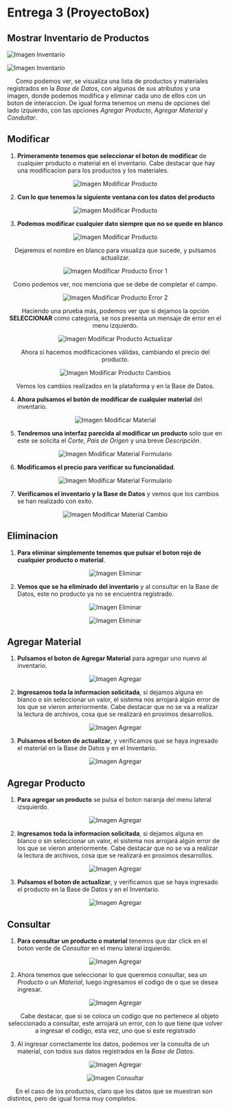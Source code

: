 # Entrega 3 (ProyectoBox)

## Mostrar Inventario de Productos

![Imagen Inventario](https://imgur.com/dz9rMNW.png)

![Imagen Inventario](https://imgur.com/JlY69IE.png)

&nbsp;&nbsp;&nbsp;&nbsp;&nbsp;Como podemos ver, se visualiza una lista de productos y materiales registrados en la *Base de Datos*, con algunos de sus atributos y una imagen, donde podemos modifica y eliminar cada uno de ellos con un boton de interaccion. De igual forma tenemos un menu de opciones del lado izquierdo, con las opciones *Agregar Producto*, *Agregar Material* y *Condultar*. 

## Modificar

1. **Primeramente tenemos que seleccionar el boton de modificar** de cualquier producto o material en el inventario. Cabe destacar que hay una modificacion para los productos y los materiales.

<center>

![Imagen Modificar Producto](https://imgur.com/B4MA58I.png)

</center>

2. **Con lo que tenemos la siguiente ventana con los datos del producto**

<center>

![Imagen Modificar Producto](https://imgur.com/9U3edzx.png)

</center>

3. **Podemos modificar cualquier dato siempre que no se quede en blanco**

<center>

![Imagen Modificar Producto](https://imgur.com/cXDz9mf.png)

Dejaremos el nombre en blanco para visualiza que sucede, y pulsamos actualizar.

</center>

<center>

![Imagen Modificar Producto Error 1](https://imgur.com/XQzbueS.png)

Como podemos ver, nos menciona que se debe de completar el campo.

</center>

<center>

![Imagen Modificar Producto Error 2](https://imgur.com/NsDceRS.png)

Haciendo una prueba más, podemos ver que si dejamos la opción **SELECCIONAR** como categoria, se nos presenta un mensaje de error en el menu izquierdo.

</center>

<center>

![Imagen Modificar Producto Actualizar](https://imgur.com/JMGMYDF.png)

Ahora si hacemos modificaciones válidas, cambiando el precio del producto.

</center>

<center>

![Imagen Modificar Producto Cambios](https://imgur.com/W4cKKYU.png)

Vemos los cambios realizados en la plataforma y en la Base de Datos.

</center>

4. **Ahora pulsamos el botón de modificar de cualquier material** del inventario.

<center>

![Imagen Modificar Material](https://imgur.com/I8eVyNs.png)

</center>

5. **Tendremos una interfaz parecida al modificar un producto** solo que en este se solicita el *Corte*, *Pais de Origen* y una breve *Descripción*.

<center>

![Imagen Modificar Material Formulario](https://imgur.com/0DDRMu5.png)

</center>

6. **Modificamos el precio para verificar su funcionalidad**.

<center>

![Imagen Modificar Material Formulario](https://imgur.com/YZGKQWL.png)

</center>

7. **Verificamos el inventario y la Base de Datos** y vemos que los cambios se han realizado con exito.

<center>

![Imagen Modificar Material Cambio](https://imgur.com/4JRER3x.png)

</center>

## Eliminacion

1. **Para eliminar simplemente tenemos que pulsar el boton rojo de cualquier producto o material**.

<center>

![Imagen Eliminar](https://imgur.com/Hvwz2Wh.png)

</center>

2. **Vemos que se ha eliminado del inventario** y al consultar en la Base de Datos, este no producto ya no se encuentra registrado.

<center>

![Imagen Eliminar](https://imgur.com/3Ixw4h9.png)

![Imagen Eliminar](https://imgur.com/iEjQF4d.png)

</center>

## Agregar Material

1. **Pulsamos el boton de Agregar Material** para agregar uno nuevo al inventario.

<center>

![Imagen Agregar](https://imgur.com/ZuoCHKL.png)

</center>

2. **Ingresamos toda la informacion solicitada**, si dejamos alguna en blanco o sin seleccionar un valor, el sistema nos arrojará algún error de los que se vieron anteriormente. Cabe destacar que no se va a realizar la lectura de archivos, cosa que se realizará en proximos desarrollos.

<center>

![Imagen Agregar](https://imgur.com/tI2WxD3.png)

</center>

3. **Pulsamos el boton de actualizar**, y verificamos que se haya ingresado el material en la Base de Datos y en el Inventario.

<center>

![Imagen Agregar](https://imgur.com/TTAG3p7.png)

</center>

## Agregar Producto

1. **Para agregar un producto** se pulsa el boton naranja del menu lateral izsquierdo.

<center>

![Imagen Agregar](https://imgur.com/l9N8VZY.png)

</center>

2. **Ingresamos toda la informacion solicitada**, si dejamos alguna en blanco o sin seleccionar un valor, el sistema nos arrojará algún error de los que se vieron anteriormente. Cabe destacar que no se va a realizar la lectura de archivos, cosa que se realizará en proximos desarrollos.

<center>

![Imagen Agregar](https://imgur.com/HcWYD6K.png)

</center>

3. **Pulsamos el boton de actualizar**, y verificamos que se haya ingresado el producto en la Base de Datos y en el Inventario.

<center>

![Imagen Agregar](https://imgur.com/8bzWhVy.png)

</center>

## Consultar

1. **Para consultar un producto o material** tenemos que dar click en el boton verde de *Consultar* en el menu lateral izquierdo.

<center>

![Imagen Agregar](https://imgur.com/fE52NaJ.png)

</center>

2. Ahora tenemos que seleccionar lo que queremos consultar, sea un *Producto* o un *Material*, luego ingresamos el codigo de o que se desea ingresar.

<center>

![Imagen Agregar](https://imgur.com/ts3fhEC.png)

&nbsp;&nbsp;&nbsp;&nbsp;&nbsp;Cabe destacar, que si se coloca un codigo que no pertenece al objeto seleccionado a consultar, este arrojará un error, con lo que tiene que volver a ingresar el codigo, esta vez, uno que si este registrado

</center>

3. Al ingresar correctamente los datos, podemos ver la consulta de un material, con todos sus datos registrados en la *Base de Datos*.

<center>

![Imagen Agregar](https://imgur.com/0dl5E4Q.png)

![Imagen Consultar](https://imgur.com/Cunus04.png)

</center>

&nbsp;&nbsp;&nbsp;&nbsp;&nbsp;En el caso de los productos, claro que los datos que se muestran son distintos, pero de igual forma muy completos.




